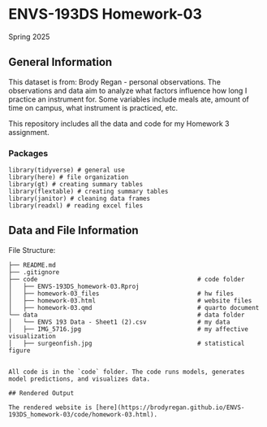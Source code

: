 # ENVS-193DS Homework-03

Spring 2025

## General Information

This dataset is from: Brody Regan - personal observations. The observations and data aim to analyze what factors influence how long I practice an instrument for. Some variables include meals ate, amount of time on campus, what instrument is practiced, etc. 

This repository includes all the data and code for my Homework 3 assignment. 

### Packages

```{r, message=FALSE, warning=FALSE}
library(tidyverse) # general use
library(here) # file organization
library(gt) # creating summary tables
library(flextable) # creating summary tables
library(janitor) # cleaning data frames
library(readxl) # reading excel files
```

## Data and File Information

File Structure:

```
├── README.md
├── .gitignore
├── code                                            # code folder
│   ├── ENVS-193DS_homework-03.Rproj                    
│   ├── homework-03_files                           # hw files
│   ├── homework-03.html                            # website files
│   ├── homework-03.qmd                             # quarto document
└── data                                            # data folder
│   └── ENVS 193 Data - Sheet1 (2).csv              # my data
│   ├── IMG_5716.jpg                                # my affective visualization                  
│   ├── surgeonfish.jpg                             # statistical figure
    

All code is in the `code` folder. The code runs models, generates model predictions, and visualizes data.

## Rendered Output

The rendered website is [here](https://brodyregan.github.io/ENVS-193DS_homework-03/code/homework-03.html). 



